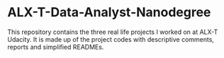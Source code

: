# ALX-T-Data-Analyst-Nanodegree
This repository contains the three real life projects I worked on at ALX-T Udacity. It is made up of the project codes with descriptive comments, reports and simplified READMEs.
